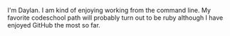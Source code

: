 I'm Daylan. I am kind of enjoying working from the command line. 
My favorite codeschool path will probably turn out to be ruby although 
I have enjoyed GitHub the most so far.